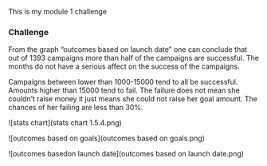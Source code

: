 This is my module 1 challenge

### Challenge
From the graph “outcomes based on launch date” one can conclude that out of 1393 campaigns more than half of the campaigns are successful. The months do not have a serious affect on the success of the campaigns.


Campaigns between lower than 1000-15000 tend to all be successful. Amounts higher than 15000 tend to fail. The failure does not mean she couldn’t raise money it just means she could not raise her goal amount. The chances of her failing are less than 30%.



![stats chart](stats chart 1.5.4.png)

![outcomes based on goals](outcomes based on goals.png)

![outcomes basedon launch date](outcomes based on launch date.png)
